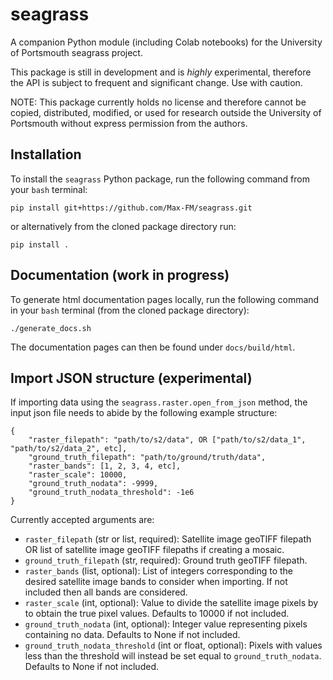 # seagrass

A companion Python module (including Colab notebooks) for the University of Portsmouth seagrass project.

This package is still in development and is *highly* experimental, therefore the API is subject to frequent and significant change. Use with caution.

NOTE: This package currently holds no license and therefore cannot be copied, distributed, modified, or used for research outside the University of Portsmouth without express permission from the authors.

## Installation
To install the `seagrass` Python package, run the following command from your `bash` terminal:
```
pip install git+https://github.com/Max-FM/seagrass.git
```
or alternatively from the cloned package directory run:
```
pip install .
```
## Documentation (work in progress)
To generate html documentation pages locally, run the following command in your `bash` terminal (from the cloned package directory):
```
./generate_docs.sh
```
The documentation pages can then be found under `docs/build/html`.

## Import JSON structure (experimental)
If importing data using the `seagrass.raster.open_from_json` method, the input json file needs to abide by the following example structure:
```
{
    "raster_filepath": "path/to/s2/data", OR ["path/to/s2/data_1", "path/to/s2/data_2", etc],
    "ground_truth_filepath": "path/to/ground/truth/data",
    "raster_bands": [1, 2, 3, 4, etc],
    "raster_scale": 10000,
    "ground_truth_nodata": -9999,
    "ground_truth_nodata_threshold": -1e6
}
```

Currently accepted arguments are:

- `raster_filepath` (str or list, required): Satellite image geoTIFF filepath OR list of satellite image geoTIFF filepaths if creating a mosaic.
- `ground_truth_filepath` (str, required): Ground truth geoTIFF filepath.
- `raster_bands` (list, optional): List of integers corresponding to the desired satellite image bands to consider when importing. If not included then all bands are considered.
- `raster_scale` (int, optional): Value to divide the satellite image pixels by to obtain the true pixel values. Defaults to 10000 if not included.
- `ground_truth_nodata` (int, optional): Integer value representing pixels containing no data. Defaults to None if not included.
- `ground_truth_nodata_threshold` (int or float, optional): Pixels with values less than the threshold will instead be set equal to `ground_truth_nodata`. Defaults to None if not included.
